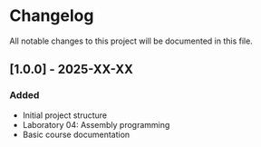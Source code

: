 # Changelog

All notable changes to this project will be documented in this file.

## [1.0.0] - 2025-XX-XX
### Added
- Initial project structure
- Laboratory 04: Assembly programming
- Basic course documentation
